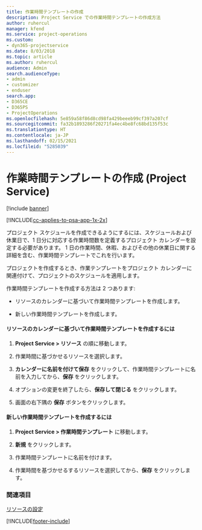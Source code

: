 ```yaml
---
title: 作業時間テンプレートの作成
description: Project Service での作業時間テンプレートの作成方法
author: ruhercul
manager: kfend
ms.service: project-operations
ms.custom:
- dyn365-projectservice
ms.date: 8/03/2018
ms.topic: article
ms.author: ruhercul
audience: Admin
search.audienceType:
- admin
- customizer
- enduser
search.app:
- D365CE
- D365PS
- ProjectOperations
ms.openlocfilehash: 5e859a58f86d8cd98fa429beeeb99cf397a207cf
ms.sourcegitcommit: fa32b1893286f20271fa4ec4be8fc68bd135f53c
ms.translationtype: HT
ms.contentlocale: ja-JP
ms.lasthandoff: 02/15/2021
ms.locfileid: "5285039"
---
```

# <a name="create-a-work-hours-template-project-service"></a>作業時間テンプレートの作成 (Project Service)

[!include [banner](../includes/psa-now-project-operations.md)]

[!INCLUDE[cc-applies-to-psa-app-1x-2x](../includes/cc-applies-to-psa-app-1x-2x.md)]

プロジェクト スケジュールを作成できるようにするには、スケジュールおよび休業日で、1 日分に対応する作業時間数を定義するプロジェクト カレンダーを設定する必要があります。 1 日の作業時間、休暇、およびその他の休業日に関する詳細を含む、作業時間テンプレートでこれを行います。  
  
 プロジェクトを作成するとき、作業テンプレートをプロジェクト カレンダーに関連付けて、プロジェクトのスケジュールを適用します。  
  
 作業時間テンプレートを作成する方法は 2 つあります:  
  
-   リソースのカレンダーに基づいて作業時間テンプレートを作成します。  
  
-   新しい作業時間テンプレートを作成します。  
  
#### <a name="to-create-a-work-hours-template-based-on-a-resources-calendar"></a>リソースのカレンダーに基づいて作業時間テンプレートを作成するには  
  
1.  **Project Service > リソース** の順に移動します。  
  
2.  作業時間に基づかせるリソースを選択します。  
  
3.  **カレンダーに名前を付けて保存** をクリックして、作業時間テンプレートに名前を入力してから、**保存** をクリックします。  
  
4.  オプションの変更を終了したら、**保存して閉じる** をクリックします。  
  
5.  画面の右下隅の **保存** ボタンをクリックします。  
  
#### <a name="to-create-a-new-work-hours-template"></a>新しい作業時間テンプレートを作成するには  
  
1.  **Project Service > 作業時間テンプレート** に移動します。  
  
2.  **新規** をクリックします。  
  
3.  作業時間テンプレートに名前を付けます。  
  
4.  作業時間を基づかせるするリソースを選択してから、**保存** をクリックします。  
  
### <a name="see-also"></a>関連項目  
 [リソースの設定](../psa/set-up-resources.md)


[!INCLUDE[footer-include](../includes/footer-banner.md)]